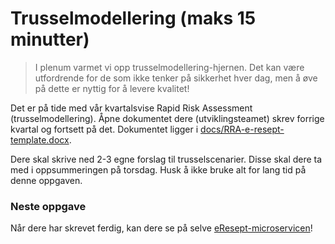 # Trusselmodellering (maks 15 minutter)

> I plenum varmet vi opp trusselmodellering-hjernen. Det kan være utfordrende for de som ikke tenker på sikkerhet hver dag, men å øve på dette er nyttig for å levere kvalitet!

Det er på tide med vår kvartalsvise Rapid Risk Assessment (trusselmodellering). Åpne dokumentet dere (utviklingsteamet) skrev forrige kvartal og fortsett på det. Dokumentet ligger i [docs/RRA-e-resept-template.docx](/docs/RRA-e-resept-template.docx).

Dere skal skrive ned 2-3 egne forslag til trusselscenarier. Disse skal dere ta med i oppsummeringen på torsdag. Husk å ikke bruke alt for lang tid på denne oppgaven.


### Neste oppgave
Når dere har skrevet ferdig, kan dere se på selve [eResept-microservicen](./1_swagger.md)!
